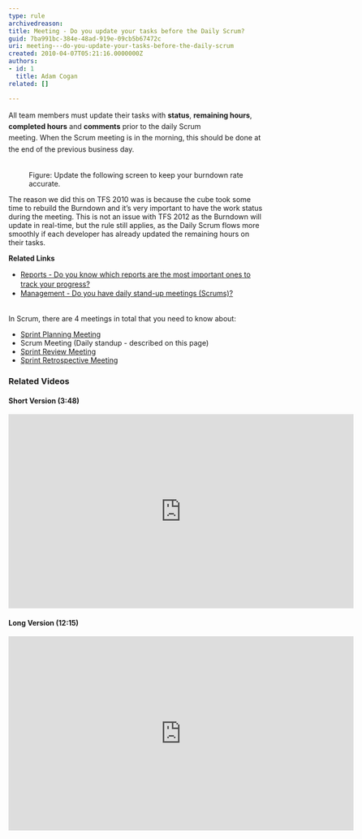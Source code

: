 ```yaml
---
type: rule
archivedreason: 
title: Meeting - Do you update your tasks before the Daily Scrum?
guid: 7ba991bc-384e-48ad-919e-09cb5b67472c
uri: meeting---do-you-update-your-tasks-before-the-daily-scrum
created: 2010-04-07T05:21:16.0000000Z
authors:
- id: 1
  title: Adam Cogan
related: []

---
```



​<span style="line-height&#58;1.6;">All team members must update their tasks with 
</span><b style="line-height&#58;1.6;">status</b><span style="line-height&#58;1.6;">, 
</span><b style="line-height&#58;1.6;">remaining hours</b><span style="line-height&#58;1.6;">, 
</span><b style="line-height&#58;1.6;">completed hours</b><span style="line-height&#58;1.6;"> and 
</span><strong style="line-height&#58;1.6;">comments</strong><span style="line-height&#58;1.6;"> prior to the daily Scrum meeting.&#160;When&#160;the Scrum meeting is in the morning, this should be done at the end of the previous business day.</span>
<br><excerpt class='endintro'></excerpt><br>
<dl class="image"><dt>
      <img src="/PublishingImages/Updatetasks.jpg" alt="" />
   </dt><dd>Figure&#58; Update the following screen to keep your burn​down rate accurate.</dd></dl><p>The reason we did this on TFS 2010 was is because the cube took some time to rebuild the Burndown and it’s very important to have the work status during the meeting. This is not an issue with TFS 2012 as the Burndown will update in real-time, but the rule still applies, as the Daily Scrum flows more smoothly if each developer has already updated the remaining hours on their tasks.</p><div>
   <strong>Related Links</strong></div><div><ul><li>
         <a href="/Pages/TrackProgress.aspx" style="line-height&#58;20px;">Reports - Do you know which reports are the most important ones to track your progress?</a><br></li><li>
         <a href="/methodology-do-you-do-daily-scrums-(aka-stand-up-meetings)" style="line-height&#58;20px;">​Management - Do you have daily stand-up meetings (Scrums)?</a><br></li></ul></div> 
<br>
<div class="ms-rteCustom-GreyBox">In Scrum, there are 4 meetings in total that you need to know about&#58; 
   <ul><li>
         <a href="/Pages/SprintPlanningMeeting.aspx" title="Sprint Planning Meeting">Sprint Planning Meeting​</a></li><li>Scrum Meeting (Daily standup​ - described on this page​​​) </li><li>
         <a title="Sprint Review Meeting" href="/Pages/SprintReviewMeeting.aspx" shape="rect">Sprint Review Meeting</a> </li><li>
         <a title="Sprint Retrospective Meeting" href="/Pages/RetrospectiveMeeting.aspx" shape="rect">Sprint Retrospective Meeting</a> </li></ul></div><h3>Related Videos</h3><h4>Short Version (3&#58;48)</h4>
<iframe width="680" height="383" src="https&#58;//www.youtube.com/embed/YR84qH6d7QE?rel=0" frameborder="0"></iframe>
<h4>Long Version (12&#58;15​)</h4>
<iframe width="680" height="383" src="https&#58;//www.youtube.com/embed/-UUrLxNBK_g?rel=0" frameborder="0"></iframe>


